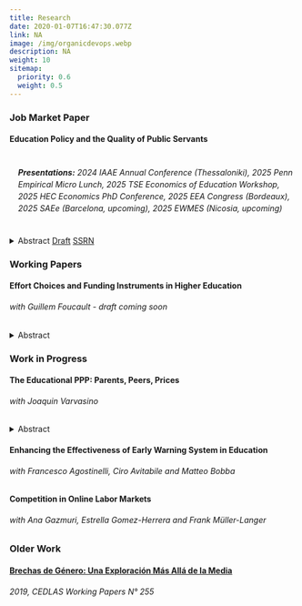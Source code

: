 ```yaml
---
title: Research
date: 2020-01-07T16:47:30.077Z
link: NA
image: /img/organicdevops.webp
description: NA
weight: 10
sitemap:
  priority: 0.6
  weight: 0.5
---
```




### Job Market Paper

#### Education Policy and the Quality of Public Servants

<div style="height: 2px;"></div>

###### <span style="display: block; margin-left: 15px; line-height: 1.5;"> **Presentations:** 2024 IAAE Annual Conference (Thessaloniki), 2025 Penn Empirical Micro Lunch, 2025 TSE Economics of Education Workshop, 2025 HEC Economics PhD Conference, 2025 EEA Congress (Bordeaux), 2025 SAEe (Barcelona, upcoming), 2025 EWMES (Nicosia, upcoming)</span>

<div style="height: 5px;"></div>

<details>
  <summary>
    <span class="summary-links">
      <a>Abstract</a>
      <a href="/files/pal-jmp.pdf" target="_blank">Draft</a>
      <a href="http://dx.doi.org/10.2139/ssrn.5373707" target="_blank">SSRN</a>
    </span>
  </summary>
  <p>
    This paper studies the design of higher education policies targeted at improving the recruitment of public servants. I leverage the introduction of a policy in Chile that aimed to raise teacher quality by combining financial incentives and admission standards. Exploiting the sharp assignment rule I estimate that, at the threshold, enrollment of high performing students at teacher colleges increased by 42%. For low-income students, two thirds of the increase is due to switching away from non-enrollment. The policy generated a positive composition effect of 0.25SD in the scores at the college entry exam, which led to an increase in 0.11SD in Teacher Value Added and 0.12SD in teaching skills. I embed the reduced-form results into a demand and supply model of higher education that incorporates a novel method for solving discrete-continuous games in large markets. Counterfactual policies lead to increases of up to 6.6% in the test scores of students enrolled at teacher colleges, and up to 20% in Teacher Value Added. Targeting the policy to low-income students yields further gains in Teacher Value Added at no additional cost. An alternative policy would need to increase by 35% the expected wages of graduates from teaching degrees to achieve similar gains.
  </p>
</details>



### Working Papers


#### Effort Choices and Funding Instruments in Higher Education
###### with Guillem Foucault - draft coming soon

<details>

<summary>
    <span class="summary-links">
      <a>Abstract</a>
    </span>
</summary>

<p>This paper examines the effects of Free College policies on student enrollment and academic performance, with a focus on the 2016 Chilean reform that granted tuition-free higher education to students from the lowest five income deciles. Using a difference-in-differences approach, we find that Free College increased enrollment and persistence in higher education but had modest effects on graduation and dropout rates. To disentangle the role of student effort from selection effects, we develop a structural model in which students choose effort levels in response to financial incentives. Our results highlight that while Free College expands access, it may also weaken performance incentives due to the removal of academic progress requirements. Counterfactual simulations suggest that alternative funding mechanisms could improve both access and academic outcomes by balancing affordability and incentives for effort. </p>

</details>



### Work in Progress


#### The Educational PPP: Parents, Peers, Prices
###### with Joaquin Varvasino

<details>
<summary>
    <span class="summary-links">
      <a>Abstract</a>
    </span>
</summary>

<p> This paper studies the roles of financial constraints and information frictions in enrollment and progression in higher education. Our results show that subsidies increase university access, peers enhance enrollment and match quality, and parental exposure to university causally affects children’s university enrollment. We build a dynamic structural model that quantifies these mechanisms and evaluates equity-oriented education policies.</p>

</details>

#### Enhancing the Effectiveness of Early Warning System in Education
###### with Francesco Agostinelli, Ciro Avitabile and Matteo Bobba

#### Competition in Online Labor Markets
###### with Ana Gazmuri, Estrella Gomez-Herrera and Frank Müller-Langer



### Older Work


#### [Brechas de Género: Una Exploración Más Allá de la Media](https://www.cedlas.econo.unlp.edu.ar/wp/wp-content/uploads/doc_cedlas255.pdf)
###### 2019, CEDLAS Working Papers N° 255


